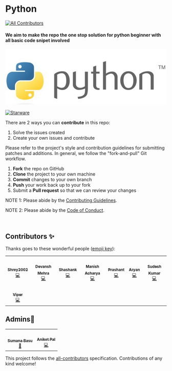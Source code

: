 # Python
<!-- ALL-CONTRIBUTORS-BADGE:START - Do not remove or modify this section -->
[![All Contributors](https://img.shields.io/badge/all_contributors-8-orange.svg?style=flat-square)](#contributors-)
<!-- ALL-CONTRIBUTORS-BADGE:END -->
<h4>We aim to make the repo the one stop solution for python beginner with all basic code snipet involved</h4>
<img src="python.jpg">

[![Starware](https://img.shields.io/badge/Starware-⭐-black?labelColor=f9b00d)](https://github.com/zepfietje/starware)
<!-- ALL-CONTRIBUTORS-BADGE:START - Do not remove or modify this section -->


There are 2 ways you can **contribute** in this repo:
1. Solve the issues created 
2. Create your own issues and contribute



Please refer to the project's style and contribution guidelines for submitting patches and additions. In general, we follow the "fork-and-pull" Git workflow.

 1. **Fork** the repo on GitHub
 2. **Clone** the project to your own machine
 3. **Commit** changes to your own branch
 4. **Push** your work back up to your fork
 5. Submit a **Pull request** so that we can review your changes

NOTE 1: Please abide by the [Contributing Guidelines](https://github.com/Webwiznitr/MilkERP/blob/master/CONTRIBUTING.md).

NOTE 2: Please abide by the [Code of Conduct](https://github.com/Webwiznitr/MilkERP/blob/master/CODE_OF_CONDUCT.md).

<br>


## Contributors ✨

Thanks goes to these wonderful people ([emoji key](https://allcontributors.org/docs/en/emoji-key)):
<!-- ALL-CONTRIBUTORS-LIST:START - Do not remove or modify this section -->
<!-- prettier-ignore-start -->
<!-- markdownlint-disable -->
<table>
  <tr>
    <td align="center"><a href="https://github.com/Shrey2002"><img src="https://avatars2.githubusercontent.com/u/72299720?v=4" width="100px;" alt=""/><br /><sub><b>Shrey2002</b></sub></a><br /><a href="https://github.com/sumana2001/python/commits?author=Shrey2002" title="Code">💻</a></td>
    <td align="center"><a href="https://github.com/DevanshMehra"><img src="https://avatars3.githubusercontent.com/u/9302877?v=4" width="100px;" alt=""/><br /><sub><b>Devansh Mehra</b></sub></a><br /><a href="https://github.com/sumana2001/python/commits?author=DevanshMehra" title="Code">💻</a></td>
    <td align="center"><a href="https://github.com/Shanky1199"><img src="https://avatars2.githubusercontent.com/u/36107693?v=4" width="100px;" alt=""/><br /><sub><b>Shashank</b></sub></a><br /><a href="https://github.com/sumana2001/python/commits?author=Shanky1199" title="Code">💻</a></td>
    <td align="center"><a href="https://github.com/manisacharya"><img src="https://avatars1.githubusercontent.com/u/22543019?v=4" width="100px;" alt=""/><br /><sub><b>Manish Acharya</b></sub></a><br /><a href="https://github.com/sumana2001/python/commits?author=manisacharya" title="Code">💻</a></td>
    <td align="center"><a href="https://github.com/prashant-241"><img src="https://avatars2.githubusercontent.com/u/68244398?v=4" width="100px;" alt=""/><br /><sub><b>Prashant</b></sub></a><br /><a href="https://github.com/sumana2001/python/commits?author=prashant-241" title="Code">💻</a></td>
    <td align="center"><a href="http://aryan-dev007.github.io"><img src="https://avatars2.githubusercontent.com/u/61882780?v=4" width="100px;" alt=""/><br /><sub><b>Aryan</b></sub></a><br /><a href="https://github.com/sumana2001/python/commits?author=Aryan-dev007" title="Code">💻</a></td>
    <td align="center"><a href="https://www.sudeshkumar.me"><img src="https://avatars3.githubusercontent.com/u/10352292?v=4" width="100px;" alt=""/><br /><sub><b>Sudesh Kumar</b></sub></a><br /><a href="https://github.com/sumana2001/python/commits?author=sudesh1611" title="Code">💻</a></td>
  </tr>
  <tr>
    <td align="center"><a href="http://q-viper.github.io"><img src="https://avatars1.githubusercontent.com/u/35986908?v=4" width="100px;" alt=""/><br /><sub><b>Viper</b></sub></a><br /><a href="https://github.com/sumana2001/python/commits?author=q-viper" title="Code">💻</a></td>
  </tr>
</table>

<!-- markdownlint-enable -->
<!-- prettier-ignore-end -->
<!-- ALL-CONTRIBUTORS-LIST:END -->

<!-- ALL-CONTRIBUTORS-LIST:START - Do not remove or modify this section -->
<!-- prettier-ignore-start -->
<!-- markdownlint-disable -->
## Admins💖
<table>
  <tr>
    <td align="center"><a href="http://aliferous.xyz/"><img src="https://avatars1.githubusercontent.com/u/63084088?s=400&u=bafdb12ae1a5a624a7a37334efab80a8292cca8e&v=4" width="100px;" alt=""/><br /><sub><b>Sumana Basu</b></sub></a><br /><a href="https://github.com/Webwiznitr/MilkERP/commits?author=sumana2001" title="Documentation">📖</a></td>
    <td align="center"><a href="http://aliferous.xyz/"><img src="https://avatars2.githubusercontent.com/u/67703407?v=4" width="100px;" alt=""/><br /><sub><b>Aniket Pal</b></sub></a><br /><a href="https://github.com/Webwiznitr/MilkERP/commits?author=Aniket762" title="Code">💻</a></td>
  </tr>
</table>

<!-- markdownlint-enable -->
<!-- prettier-ignore-end -->
<!-- ALL-CONTRIBUTORS-LIST:END -->

This project follows the [all-contributors](https://github.com/all-contributors/all-contributors) specification. Contributions of any kind welcome!
